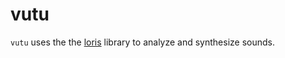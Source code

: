# vutu

`vutu` uses the the [loris](http://www.cerlsoundgroup.org/Loris/) library to analyze and synthesize sounds. 


